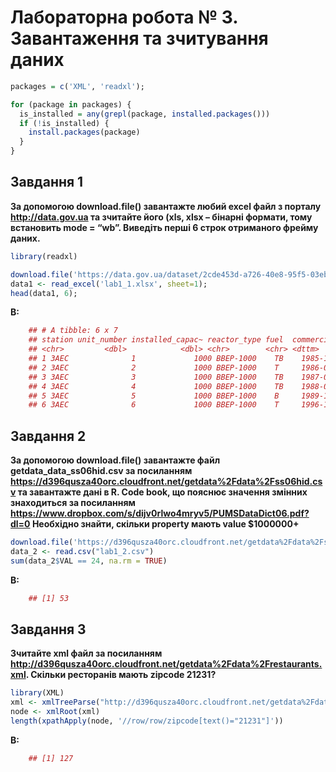 Лабораторна робота № 3. Завантаження та зчитування даних
================

``` r
packages = c('XML', 'readxl');

for (package in packages) {
  is_installed = any(grepl(package, installed.packages()))
  if (!is_installed) {
    install.packages(package)
  }
}
```

Завдання 1
----------

**За допомогою download.file() завантажте любий excel файл з порталу <http://data.gov.ua> та зчитайте його (xls, xlsx – бінарні формати, тому встановить mode = “wb”. Виведіть перші 6 строк отриманого фрейму даних.**

``` r
library(readxl)

download.file('https://data.gov.ua/dataset/2cde453d-a726-40e8-95f5-03eb05d4bfcc/resource/2e477324-76a3-4802-8e80-0ec2dc196a03/download/info_aes_blocks_26_02_2020.xlsx', mode='wb', destfile='lab1_1.xlsx');
data1 <- read_excel('lab1_1.xlsx', sheet=1);
head(data1, 6);
```
**В:**
``` r
    ## # A tibble: 6 x 7
    ## station unit_number installed_capac~ reactor_type fuel  сommercial_operati~
    ## <chr>         <dbl>            <dbl> <chr>        <chr> <dttm>             
    ## 1 ЗАЕС              1             1000 ВВЕР-1000    ТВ    1985-12-25 00:00:00
    ## 2 ЗАЕС              2             1000 ВВЕР-1000    Т     1986-02-15 00:00:00
    ## 3 ЗАЕС              3             1000 ВВЕР-1000    ТВ    1987-03-05 00:00:00
    ## 4 ЗАЕС              4             1000 ВВЕР-1000    ТВ    1988-04-14 00:00:00
    ## 5 ЗАЕС              5             1000 ВВЕР-1000    В     1989-10-27 00:00:00
    ## 6 ЗАЕС              6             1000 ВВЕР-1000    Т     1996-10-17 00:00:00
```

Завдання 2
----------

**За допомогою download.file() завантажте файл getdata\_data\_ss06hid.csv за посиланням <https://d396qusza40orc.cloudfront.net/getdata%2Fdata%2Fss06hid.csv> та завантажте дані в R. Code book, що пояснює значення змінних знаходиться за посиланням <https://www.dropbox.com/s/dijv0rlwo4mryv5/PUMSDataDict06.pdf?dl=0> Необхідно знайти, скільки property мають value $1000000+**

``` r
download.file('https://d396qusza40orc.cloudfront.net/getdata%2Fdata%2Fss06hid.csv', destfile='lab1_2.csv');
data_2 <- read.csv("lab1_2.csv")
sum(data_2$VAL == 24, na.rm = TRUE)
```
**В:**
``` r
    ## [1] 53
```

Завдання 3
----------

**Зчитайте xml файл за посиланням <http://d396qusza40orc.cloudfront.net/getdata%2Fdata%2Frestaurants.xml>. Скільки ресторанів мають zipcode 21231?**

``` r
library(XML)
xml <- xmlTreeParse("http://d396qusza40orc.cloudfront.net/getdata%2Fdata%2Frestaurants.xml",useInternal=TRUE)
node <- xmlRoot(xml)
length(xpathApply(node, '//row/row/zipcode[text()="21231"]'))
```
**В:**
``` r
    ## [1] 127
```
